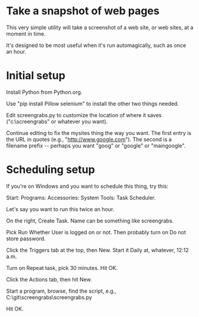 Take a snapshot of web pages
============================

This very simple utility will take a screenshot of a web site, or web sites, at a moment in time.

It's designed to be most useful when it's run automagically, such as once an hour.

Initial setup
=============

Install Python from Python.org.

Use "pip install Pillow selenium" to install the other two things needed.

Edit screengrabs.py to customize the location of where it saves ("c:\screengrabs" or whatever you want).

Continue editing to fix the mysites thing the way you want. The first entry is the URL in quotes (e.g., "http://www.google.com"). The second is a filename prefix -- perhaps you want "goog" or "google" or "maingoogle".

Scheduling setup
================

If you're on Windows and you want to schedule this thing, try this:

Start: Programs: Accessories: System Tools: Task Scheduler.

Let's say you want to run this twice an hour.

On the right, Create  Task. Name can be something like screengrabs.

Pick Run Whether User is logged on or not. Then probably turn on Do not store password.

Click the Triggers tab at the top, then New. Start it Daily at, whatever, 12:12 a.m.

Turn on Repeat task, pick 30 minutes. Hit OK.

Click the Actions tab, then hit New.

Start a program, browse, find the script, e.g., C:\git\screengrabs\screengrabs.py

Hit OK.
